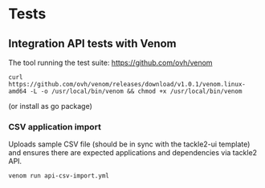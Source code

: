 # Tests

## Integration API tests with Venom

The tool running the test suite: https://github.com/ovh/venom

```
curl https://github.com/ovh/venom/releases/download/v1.0.1/venom.linux-amd64 -L -o /usr/local/bin/venom && chmod +x /usr/local/bin/venom
```
(or install as go package)

### CSV application import

Uploads sample CSV file (should be in sync with the tackle2-ui template) and ensures there are expected applications and dependencies via tackle2 API.

```
venom run api-csv-import.yml 
```